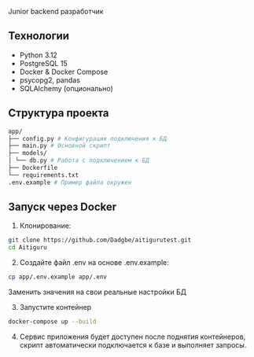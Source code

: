 Junior backend разработчик

## Технологии
- Python 3.12
- PostgreSQL 15
- Docker & Docker Compose
- psycopg2, pandas
- SQLAlchemy (опционально)

## Структура проекта
```bash
app/
├── config.py # Конфигурация подключения к БД
├── main.py # Основной скрипт
├── models/
│ └── db.py # Работа с подключением к БД
├── Dockerfile
└── requirements.txt
.env.example # Пример файла окружен
```

## Запуск через Docker

1. Клонирование:
```bash
git clone https://github.com/Dadgbe/aitigurutest.git
cd Aitiguru
```

2. Создайте файл .env на основе .env.example:

```bash
cp app/.env.example app/.env
```
Заменить значения на свои реальные настройки БД

3. Запустите контейнер
```bash
docker-compose up --build
```
4. Сервис приложения будет доступен после поднятия контейнеров, скрипт автоматически подключается к базе и выполняет запросы.
